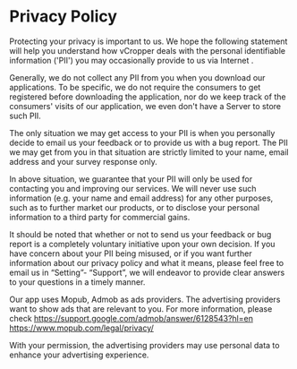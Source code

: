 # Privacy Policy

Protecting your privacy is important to us. We hope the following statement will help you understand how vCropper deals with the personal identifiable information ('PII') you may occasionally provide to us via Internet .

Generally, we do not collect any PII from you when you download our applications. To be specific, we do not require the consumers to get registered before downloading the application, nor do we keep track of the consumers' visits of our application, we even don't have a Server to store such PII.

The only situation we may get access to your PII is when you personally decide to email us your feedback or to provide us with a bug report. The PII we may get from you in that situation are strictly limited to your name, email address and your survey response only.

In above situation, we guarantee that your PII will only be used for contacting you and improving our services. We will never use such information (e.g. your name and email address) for any other purposes, such as to further market our products, or to disclose your personal information to a third party for commercial gains.

It should be noted that whether or not to send us your feedback or bug report is a completely voluntary initiative upon your own decision. If you have concern about your PII being misused, or if you want further information about our privacy policy and what it means, please feel free to email us in “Setting”- “Support”, we will endeavor to provide clear answers to your questions in a timely manner.

Our app uses Mopub, Admob as ads providers.
The advertising providers want to show ads that are relevant to you. For more information, please check
https://support.google.com/admob/answer/6128543?hl=en
https://www.mopub.com/legal/privacy/

With your permission, the advertising providers may use personal data to enhance your advertising experience.
